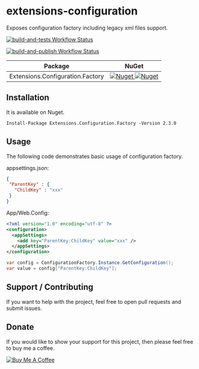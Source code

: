 # extensions-configuration

Exposes configuration factory including legacy xml files support.

[![build-and-tests Workflow Status](https://github.com/ffernandolima/extensions-configuration/actions/workflows/build-and-tests.yml/badge.svg?branch=master)](https://github.com/ffernandolima/extensions-configuration/actions/workflows/build-and-tests.yml?branch=master)

[![build-and-publish Workflow Status](https://github.com/ffernandolima/extensions-configuration/actions/workflows/build-and-publish.yml/badge.svg?branch=master)](https://github.com/ffernandolima/extensions-configuration/actions/workflows/build-and-publish.yml?branch=master)

 | Package | NuGet |
 | ------- | ----- |
 | Extensions.Configuration.Factory | [![Nuget](https://img.shields.io/badge/nuget-v2.3.0-blue) ![Nuget](https://img.shields.io/nuget/dt/Extensions.Configuration.Factory)](https://www.nuget.org/packages/Extensions.Configuration.Factory/2.3.0) |

## Installation

It is available on Nuget.

```
Install-Package Extensions.Configuration.Factory -Version 2.3.0
```

## Usage

The following code demonstrates basic usage of configuration factory.

appsettings.json:
```JSON
{ 
 "ParentKey" : {
   "ChildKey" : "xxx"
 }
}
```

App/Web.Config:
```XML
<?xml version="1.0" encoding="utf-8" ?>
<configuration>
  <appSettings>
    <add key="ParentKey:ChildKey" value="xxx" />
  </appSettings>
</configuration>
```

```C#
var config = ConfigurationFactory.Instance.GetConfiguration();
var value = config["ParentKey:ChildKey"];
```

## Support / Contributing
If you want to help with the project, feel free to open pull requests and submit issues. 

## Donate

If you would like to show your support for this project, then please feel free to buy me a coffee.

<a href="https://www.buymeacoffee.com/fernandolima" target="_blank"><img src="https://www.buymeacoffee.com/assets/img/custom_images/white_img.png" alt="Buy Me A Coffee" style="height: auto !important;width: auto !important;" ></a>
